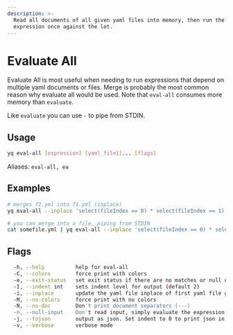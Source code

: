 ```yaml
---
description: >-
  Read all documents of all given yaml files into memory, then run the given
  expression once against the lot.
---
```


# Evaluate All

Evaluate All is most useful when needing to run expressions that depend on multiple yaml documents or files. Merge is probably the most common reason why evaluate all would be used. Note that `eval-all` consumes more memory than `evaluate`.

Like `evaluate` you can use `-` to pipe from STDIN.

## Usage

```bash
yq eval-all [expression] [yaml_file1]... [flags]
```

Aliases: `eval-all, ea`

## Examples

```bash
# merges f2.yml into f1.yml (inplace)
yq eval-all --inplace 'select(fileIndex == 0) * select(fileIndex == 1)' f1.yml f2.yml

# you can merge into a file, piping from STDIN
cat somefile.yml | yq eval-all --inplace 'select(fileIndex == 0) * select(fileIndex == 1)' f1.yml -
```

## Flags

```bash
  -h, --help          help for eval-all
  -C, --colors        force print with colors
  -e, --exit-status   set exit status if there are no matches or null or false is returned
  -I, --indent int    sets indent level for output (default 2)
  -i, --inplace       update the yaml file inplace of first yaml file given.
  -M, --no-colors     force print with no colors
  -N, --no-doc        Don't print document separators (---)
  -n, --null-input    Don't read input, simply evaluate the expression given. Useful for creating yaml docs from scratch.
  -j, --tojson        output as json. Set indent to 0 to print json in one line.
  -v, --verbose       verbose mode

```
